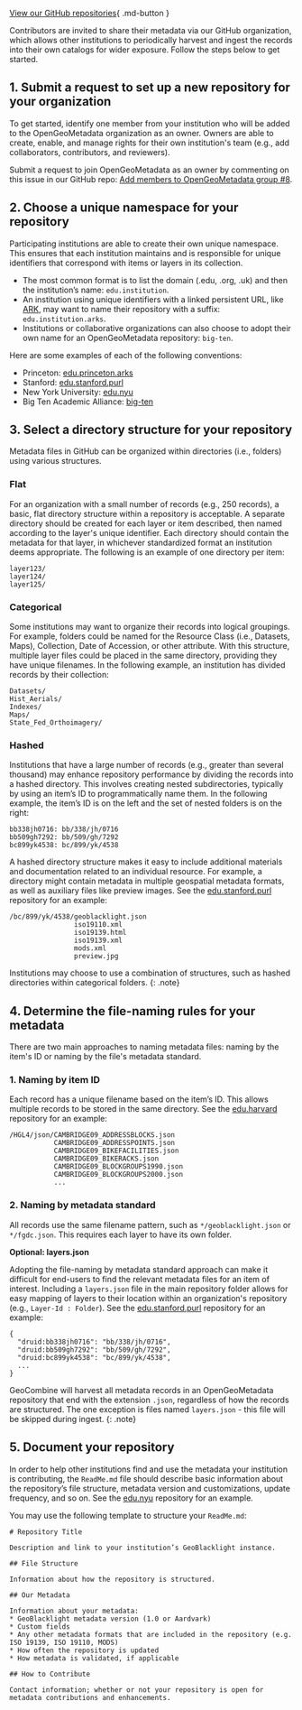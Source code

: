 [View our GitHub repositories](https://github.com/OpenGeoMetadata){ .md-button }

Contributors are invited to share their metadata via our GitHub organization, which allows other institutions to periodically harvest and ingest the records into their own catalogs for wider exposure. Follow the steps below to get started.


## 1. Submit a request to set up a new repository for your organization

To get started, identify one member from your institution who will be added to the OpenGeoMetadata organization as an owner. Owners are able to create, enable, and manage rights for their own institution's team (e.g., add collaborators, contributors, and reviewers).

Submit a request to join OpenGeoMetadata as an owner by commenting on this issue in our GitHub repo: [Add members to OpenGeoMetadata group #8](https://github.com/OpenGeoMetadata/metadatarepository/issues/8).

## 2. Choose a unique namespace for your repository

Participating institutions are able to create their own unique namespace. This ensures that each institution maintains and is responsible for unique identifiers that correspond with items or layers in its collection.

* The most common format is to list the domain (.edu, .org, .uk) and then the institution’s name: `edu.institution`.
* An institution using unique identifiers with a linked persistent URL, like [ARK](https://en.wikipedia.org/wiki/Archival_Resource_Key), may want to name their repository with a suffix: `edu.institution.arks`.
* Institutions or collaborative organizations can also choose to adopt their own name for an OpenGeoMetadata repository: `big-ten`.

Here are some examples of each of the following conventions:
* Princeton: [edu.princeton.arks](https://github.com/OpenGeoMetadata/edu.princeton.arks)
* Stanford: [edu.stanford.purl](https://github.com/OpenGeoMetadata/edu.stanford.purl)
* New York University: [edu.nyu](https://github.com/OpenGeoMetadata/edu.nyu)
* Big Ten Academic Alliance: [big-ten](https://github.com/OpenGeoMetadata/big-ten)

## 3. Select a directory structure for your repository

Metadata files in GitHub can be organized within directories (i.e., folders) using various structures.

### Flat


For an organization with a small number of records (e.g., 250 records), a basic, flat directory structure within a repository is acceptable. A separate directory should be created for each layer or item described, then named according to the layer's unique identifier. Each directory should contain the metadata for that layer, in whichever standardized format an institution deems appropriate. The following is an example of one directory per item:

```
layer123/
layer124/
layer125/
```

### Categorical


Some institutions may want to organize their records into logical groupings. For example, folders could be named for the Resource Class (i.e., Datasets, Maps), Collection, Date of Accession, or other attribute. With this structure, multiple layer files could be placed in the same directory, providing they have unique filenames. In the following example, an institution has divided records by their collection:

```
Datasets/
Hist_Aerials/
Indexes/
Maps/
State_Fed_Orthoimagery/
```

### Hashed


Institutions that have a large number of records (e.g., greater than several thousand) may enhance repository performance by dividing the records into a hashed directory. This involves creating nested subdirectories, typically by using an item’s ID to programmatically name them. In the following example, the item’s ID is on the left and the set of nested folders is on the right:

```
bb338jh0716: bb/338/jh/0716
bb509gh7292: bb/509/gh/7292
bc899yk4538: bc/899/yk/4538
```



A hashed directory structure makes it easy to include additional materials and documentation related to an individual resource. For example, a directory might contain metadata in multiple geospatial metadata formats, as well as auxiliary files like preview images. See the [edu.stanford.purl](https://github.com/OpenGeoMetadata/edu.stanford.purl/tree/master/bc/899/yk/4538) repository for an example:
```
/bc/899/yk/4538/geoblacklight.json
                iso19110.xml
                iso19139.html
                iso19139.xml
                mods.xml
                preview.jpg
```

Institutions may choose to use a combination of structures, such as hashed directories within categorical folders.
{: .note}

## 4. Determine the file-naming rules for your metadata

There are two main approaches to naming metadata files: naming by the item's ID or naming by the file's metadata standard.

### 1. Naming by item ID


Each record has a unique filename based on the item’s ID. This allows multiple records to be stored in the same directory. See the [edu.harvard](https://github.com/OpenGeoMetadata/edu.harvard) repository for an example:

```
/HGL4/json/CAMBRIDGE09_ADDRESSBLOCKS.json
           CAMBRIDGE09_ADDRESSPOINTS.json
           CAMBRIDGE09_BIKEFACILITIES.json
           CAMBRIDGE09_BIKERACKS.json
           CAMBRIDGE09_BLOCKGROUPS1990.json
           CAMBRIDGE09_BLOCKGROUPS2000.json
           ...
```

### 2. Naming by metadata standard


All records use the same filename pattern, such as `*/geoblacklight.json` or `*/fgdc.json`. This requires each layer to have its own folder.

**Optional: layers.json**

Adopting the file-naming by metadata standard approach can make it difficult for end-users to find the relevant metadata files for an item of interest. Including a `layers.json` file in the main repository folder allows for easy mapping of layers to their location within an organization's repository (e.g., `Layer-Id : Folder`). See the [edu.stanford.purl](https://github.com/OpenGeoMetadata/edu.stanford.purl/blob/master/layers.json) repository for an example:

```
{
  "druid:bb338jh0716": "bb/338/jh/0716",
  "druid:bb509gh7292": "bb/509/gh/7292",
  "druid:bc899yk4538": "bc/899/yk/4538",
  ...
}
```

GeoCombine will harvest all metadata records in an OpenGeoMetadata repository that end with the extension `.json`, regardless of how the records are structured. The one exception is files named `layers.json` - this file will be skipped during ingest.
{: .note}

## 5. Document your repository

In order to help other institutions find and use the metadata your institution is contributing, the `ReadMe.md` file should describe basic information about the repository’s file structure, metadata version and customizations, update frequency, and so on. See the [edu.nyu](https://github.com/OpenGeoMetadata/edu.nyu) repository for an example.

You may use the following template to structure your `ReadMe.md`:

```
# Repository Title

Description and link to your institution’s GeoBlacklight instance.

## File Structure

Information about how the repository is structured.

## Our Metadata

Information about your metadata:
* GeoBlacklight metadata version (1.0 or Aardvark)
* Custom fields
* Any other metadata formats that are included in the repository (e.g. ISO 19139, ISO 19110, MODS)
* How often the repository is updated
* How metadata is validated, if applicable

## How to Contribute

Contact information; whether or not your repository is open for metadata contributions and enhancements.
```
